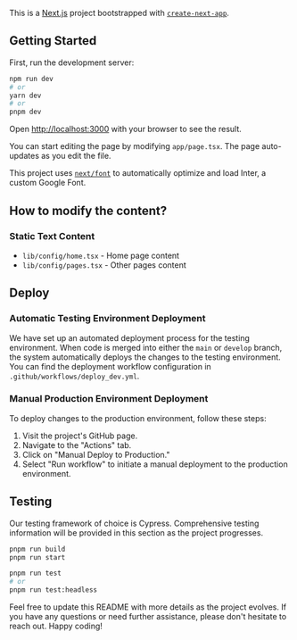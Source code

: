 This is a [Next.js](https://nextjs.org/) project bootstrapped
with [`create-next-app`](https://github.com/vercel/next.js/tree/canary/packages/create-next-app).

## Getting Started

First, run the development server:

```bash
npm run dev
# or
yarn dev
# or
pnpm dev
```

Open [http://localhost:3000](http://localhost:3000) with your browser to see the result.

You can start editing the page by modifying `app/page.tsx`. The page auto-updates as you edit the file.

This project uses [`next/font`](https://nextjs.org/docs/basic-features/font-optimization) to automatically optimize and
load Inter, a custom Google Font.

## How to modify the content?

### Static Text Content

- `lib/config/home.tsx` - Home page content
- `lib/config/pages.tsx` - Other pages content

## Deploy

### Automatic Testing Environment Deployment

We have set up an automated deployment process for the testing environment. When code is merged into either the `main`
or `develop` branch, the system automatically deploys the changes to the testing environment. You can find the
deployment workflow configuration in `.github/workflows/deploy_dev.yml`.

### Manual Production Environment Deployment

To deploy changes to the production environment, follow these steps:

1. Visit the project's GitHub page.
2. Navigate to the "Actions" tab.
3. Click on "Manual Deploy to Production."
4. Select "Run workflow" to initiate a manual deployment to the production environment.

## Testing

Our testing framework of choice is Cypress. Comprehensive testing information will be provided in this section as the
project progresses.

```bash
pnpm run build
pnpm run start

pnpm run test
# or
pnpm run test:headless
```

Feel free to update this README with more details as the project evolves. If you have any questions or need further
assistance, please don't hesitate to reach out. Happy coding!
